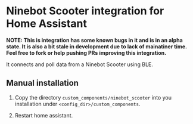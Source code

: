 # Ninebot Scooter integration for Home Assistant

**NOTE: This is integration has some known bugs in it and is in an alpha state. It is also a bit stale in development due to lack of mainatiner time. Feel free to fork or help pushing PRs improving this integration.** 

It connects and poll data from a Ninebot Scooter using BLE.

## Manual installation

1. Copy the directory `custom_components/ninebot_scooter` into you installation under
   `<config_dir>/custom_components`.

2. Restart home assistant.
